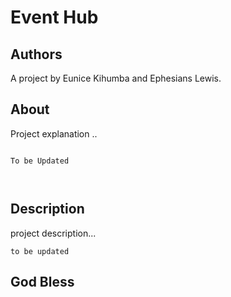 # Event Hub

## Authors

A project by Eunice Kihumba and Ephesians Lewis.


## About

Project explanation ..

```

To be Updated



```


## Description


project description...

```
to be updated

```


## God Bless

